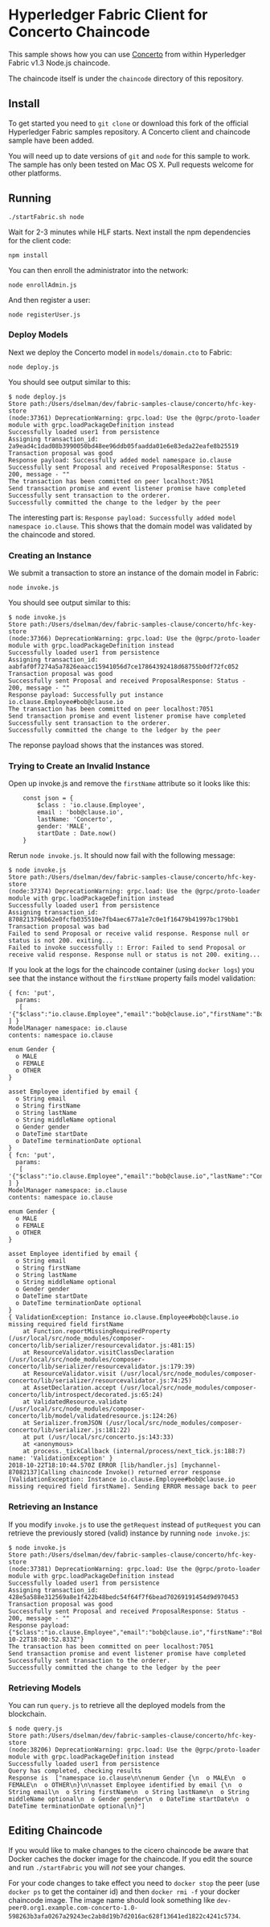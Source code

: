 # Hyperledger Fabric Client for Concerto Chaincode

This sample shows how you can use [Concerto](https://github.com/hyperledger/composer-concerto) from within Hyperledger Fabric v1.3 Node.js chaincode.

The chaincode itself is under the `chaincode` directory of this repository.

## Install

To get started you need to `git clone` or download this fork of the official Hyperledger Fabric samples repository. A Concerto client and chaincode sample have been added.

You will need up to date versions of `git` and `node` for this sample to work. The sample has only been tested on Mac OS X. Pull requests welcome for other platforms.

## Running

```
./startFabric.sh node
```

Wait for 2-3 minutes while HLF starts. Next install the npm dependencies for the client code:

```
npm install
```

You can then enroll the administrator into the network:

```
node enrollAdmin.js
```

And then register a user:

```
node registerUser.js
```

### Deploy Models

Next we deploy the Concerto model in `models/domain.cto` to Fabric:

```
node deploy.js
```

You should see output similar to this:

```
$ node deploy.js 
Store path:/Users/dselman/dev/fabric-samples-clause/concerto/hfc-key-store
(node:37361) DeprecationWarning: grpc.load: Use the @grpc/proto-loader module with grpc.loadPackageDefinition instead
Successfully loaded user1 from persistence
Assigning transaction_id:  2a9ead4c1dad08b3990050bd48ee96ddb05faadda01e6e83eda22eafe8b25519
Transaction proposal was good
Response payload: Successfully added model namespace io.clause
Successfully sent Proposal and received ProposalResponse: Status - 200, message - ""
The transaction has been committed on peer localhost:7051
Send transaction promise and event listener promise have completed
Successfully sent transaction to the orderer.
Successfully committed the change to the ledger by the peer
```

The interesting part is: `Response payload: Successfully added model namespace io.clause`. This shows that the domain model was validated by the chaincode and stored.

### Creating an Instance

We submit a transaction to store an instance of the domain model in Fabric:

```
node invoke.js
```

You should see output similar to this:

```
$ node invoke.js 
Store path:/Users/dselman/dev/fabric-samples-clause/concerto/hfc-key-store
(node:37366) DeprecationWarning: grpc.load: Use the @grpc/proto-loader module with grpc.loadPackageDefinition instead
Successfully loaded user1 from persistence
Assigning transaction_id:  aabfaf0f7274a5a7826eaacc15941056d7ce17864392418d68755b0df72fc052
Transaction proposal was good
Successfully sent Proposal and received ProposalResponse: Status - 200, message - ""
Response payload: Successfully put instance io.clause.Employee#bob@clause.io
The transaction has been committed on peer localhost:7051
Send transaction promise and event listener promise have completed
Successfully sent transaction to the orderer.
Successfully committed the change to the ledger by the peer
```

The reponse payload shows that the instances was stored.

### Trying to Create an Invalid Instance

Open up invoke.js and remove the `firstName` attribute so it looks like this:

```
	const json = {
		$class : 'io.clause.Employee',
		email : 'bob@clause.io',
		lastName: 'Concerto',
		gender: 'MALE',
		startDate : Date.now()
	}
```

Rerun `node invoke.js`. It should now fail with the following message:

```
$ node invoke.js 
Store path:/Users/dselman/dev/fabric-samples-clause/concerto/hfc-key-store
(node:37374) DeprecationWarning: grpc.load: Use the @grpc/proto-loader module with grpc.loadPackageDefinition instead
Successfully loaded user1 from persistence
Assigning transaction_id:  8708213796b62e0fcfb035510e7fb4aec677a1e7c0e1f16479b41997bc179bb1
Transaction proposal was bad
Failed to send Proposal or receive valid response. Response null or status is not 200. exiting...
Failed to invoke successfully :: Error: Failed to send Proposal or receive valid response. Response null or status is not 200. exiting...
```

If you look at the logs for the chaincode container (using `docker logs`) you see that the instance without the `firstName` property fails model validation:

```
{ fcn: 'put',
  params: 
   [ '{"$class":"io.clause.Employee","email":"bob@clause.io","firstName":"Bob","lastName":"Concerto","gender":"MALE","startDate":1540231711553}' ] }
ModelManager namespace: io.clause
contents: namespace io.clause

enum Gender {
  o MALE
  o FEMALE
  o OTHER
}

asset Employee identified by email {
  o String email
  o String firstName
  o String lastName
  o String middleName optional
  o Gender gender
  o DateTime startDate
  o DateTime terminationDate optional
}
{ fcn: 'put',
  params: 
   [ '{"$class":"io.clause.Employee","email":"bob@clause.io","lastName":"Concerto","gender":"MALE","startDate":1540231844509}' ] }
ModelManager namespace: io.clause
contents: namespace io.clause

enum Gender {
  o MALE
  o FEMALE
  o OTHER
}

asset Employee identified by email {
  o String email
  o String firstName
  o String lastName
  o String middleName optional
  o Gender gender
  o DateTime startDate
  o DateTime terminationDate optional
}
{ ValidationException: Instance io.clause.Employee#bob@clause.io missing required field firstName
    at Function.reportMissingRequiredProperty (/usr/local/src/node_modules/composer-concerto/lib/serializer/resourcevalidator.js:481:15)
    at ResourceValidator.visitClassDeclaration (/usr/local/src/node_modules/composer-concerto/lib/serializer/resourcevalidator.js:179:39)
    at ResourceValidator.visit (/usr/local/src/node_modules/composer-concerto/lib/serializer/resourcevalidator.js:74:25)
    at AssetDeclaration.accept (/usr/local/src/node_modules/composer-concerto/lib/introspect/decorated.js:65:24)
    at ValidatedResource.validate (/usr/local/src/node_modules/composer-concerto/lib/model/validatedresource.js:124:26)
    at Serializer.fromJSON (/usr/local/src/node_modules/composer-concerto/lib/serializer.js:181:22)
    at put (/usr/local/src/concerto.js:143:33)
    at <anonymous>
    at process._tickCallback (internal/process/next_tick.js:188:7) name: 'ValidationException' }
2018-10-22T18:10:44.570Z ERROR [lib/handler.js] [mychannel-87082137]Calling chaincode Invoke() returned error response [ValidationException: Instance io.clause.Employee#bob@clause.io missing required field firstName]. Sending ERROR message back to peer 
```

### Retrieving an Instance

If you modify `invoke.js` to use the `getRequest` instead of `putRequest` you can retrieve the previously stored (valid) instance by running `node invoke.js`:

```
$ node invoke.js 
Store path:/Users/dselman/dev/fabric-samples-clause/concerto/hfc-key-store
(node:37381) DeprecationWarning: grpc.load: Use the @grpc/proto-loader module with grpc.loadPackageDefinition instead
Successfully loaded user1 from persistence
Assigning transaction_id:  428e5a588e312569a8e1f422b48bedc54f64f7f6bead70269191454d9d970453
Transaction proposal was good
Successfully sent Proposal and received ProposalResponse: Status - 200, message - ""
Response payload: {"$class":"io.clause.Employee","email":"bob@clause.io","firstName":"Bob","gender":"MALE","lastName":"Concerto","startDate":"2018-10-22T18:00:52.833Z"}
The transaction has been committed on peer localhost:7051
Send transaction promise and event listener promise have completed
Successfully sent transaction to the orderer.
Successfully committed the change to the ledger by the peer
```

### Retrieving Models

You can run `query.js` to retrieve all the deployed models from the blockchain.

```
$ node query.js 
Store path:/Users/dselman/dev/fabric-samples-clause/concerto/hfc-key-store
(node:38206) DeprecationWarning: grpc.load: Use the @grpc/proto-loader module with grpc.loadPackageDefinition instead
Successfully loaded user1 from persistence
Query has completed, checking results
Response is  ["namespace io.clause\n\nenum Gender {\n  o MALE\n  o FEMALE\n  o OTHER\n}\n\nasset Employee identified by email {\n  o String email\n  o String firstName\n  o String lastName\n  o String middleName optional\n  o Gender gender\n  o DateTime startDate\n  o DateTime terminationDate optional\n}"]
```


## Editing Chaincode

If you would like to make changes to the cicero chaincode be aware that Docker caches the docker image for the chaincode. If you edit the source and run `./startFabric` you will *not* see your changes.

For your code changes to take effect you need to `docker stop` the peer (use `docker ps` to get the container id) and then `docker rmi -f` your docker chaincode image. The image name should look something like `dev-peer0.org1.example.com-concerto-1.0-598263b3afa0267a29243ec2ab8d19b7d2016ac628f13641ed1822c4241c5734`.
